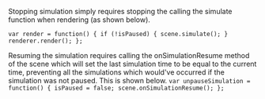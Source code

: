 Stopping simulation simply requires stopping the calling the simulate function when rendering (as shown below).

`
var render = function() {
    if (!isPaused) {
        scene.simulate();
    }
    renderer.render();
};
`

Resuming the simulation requires calling the onSimulationResume method of the scene which will set the last simulation time to be equal to the current time, preventing all the simulations which would've occurred if the simulation was not paused. This is shown below.
`
var unpauseSimulation = function() {
    isPaused = false;
    scene.onSimulationResume();
};
`